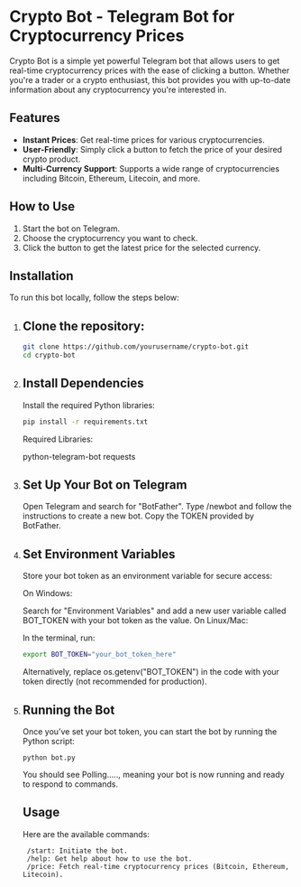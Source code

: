 # Crypto Bot - Telegram Bot for Cryptocurrency Prices

Crypto Bot is a simple yet powerful Telegram bot that allows users to get real-time cryptocurrency prices with the ease of clicking a button. Whether you're a trader or a crypto enthusiast, this bot provides you with up-to-date information about any cryptocurrency you're interested in.

## Features

- **Instant Prices**: Get real-time prices for various cryptocurrencies.
- **User-Friendly**: Simply click a button to fetch the price of your desired crypto product.
- **Multi-Currency Support**: Supports a wide range of cryptocurrencies including Bitcoin, Ethereum, Litecoin, and more.

## How to Use

1. Start the bot on Telegram.
2. Choose the cryptocurrency you want to check.
3. Click the button to get the latest price for the selected currency.

## Installation

To run this bot locally, follow the steps below:

1. ## Clone the repository:
   ```bash
   git clone https://github.com/yourusername/crypto-bot.git
   cd crypto-bot
   ```
2. ## Install Dependencies
   
   Install the required Python libraries:
   ```bash
   pip install -r requirements.txt
   ```
   Required Libraries:

   python-telegram-bot
   requests

3. ## Set Up Your Bot on Telegram
   Open Telegram and search for "BotFather".
   Type /newbot and follow the instructions to create a new bot.
   Copy the TOKEN provided by BotFather.
4. ## Set Environment Variables
   Store your bot token as an environment variable for secure access:

   On Windows:

   Search for "Environment Variables" and add a new user variable called BOT_TOKEN with your bot token as the value.
   On Linux/Mac:

   In the terminal, run:
   ```bash
   export BOT_TOKEN="your_bot_token_here"
   ```
   Alternatively, replace os.getenv("BOT_TOKEN") in the code with your token directly (not recommended for production).
5. ## Running the Bot
   Once you’ve set your bot token, you can start the bot by running the Python script:

   ```
   python bot.py
   ```
   You should see Polling....., meaning your bot is now running and ready to respond to commands.

   ## Usage
   Here are the available commands:
   ```
    /start: Initiate the bot.
    /help: Get help about how to use the bot.
    /price: Fetch real-time cryptocurrency prices (Bitcoin, Ethereum, Litecoin).
   ```

